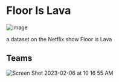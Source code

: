 # Floor Is Lava

![image](https://user-images.githubusercontent.com/55933131/217028594-95b4095f-d647-430f-9a03-7152008a3694.png)


a dataset on the Netflix show Floor is Lava


## Teams
![Screen Shot 2023-02-06 at 10 16 55 AM](https://user-images.githubusercontent.com/55933131/217039518-d2af70c3-127f-413d-93c7-68d9d1eca60b.png)
